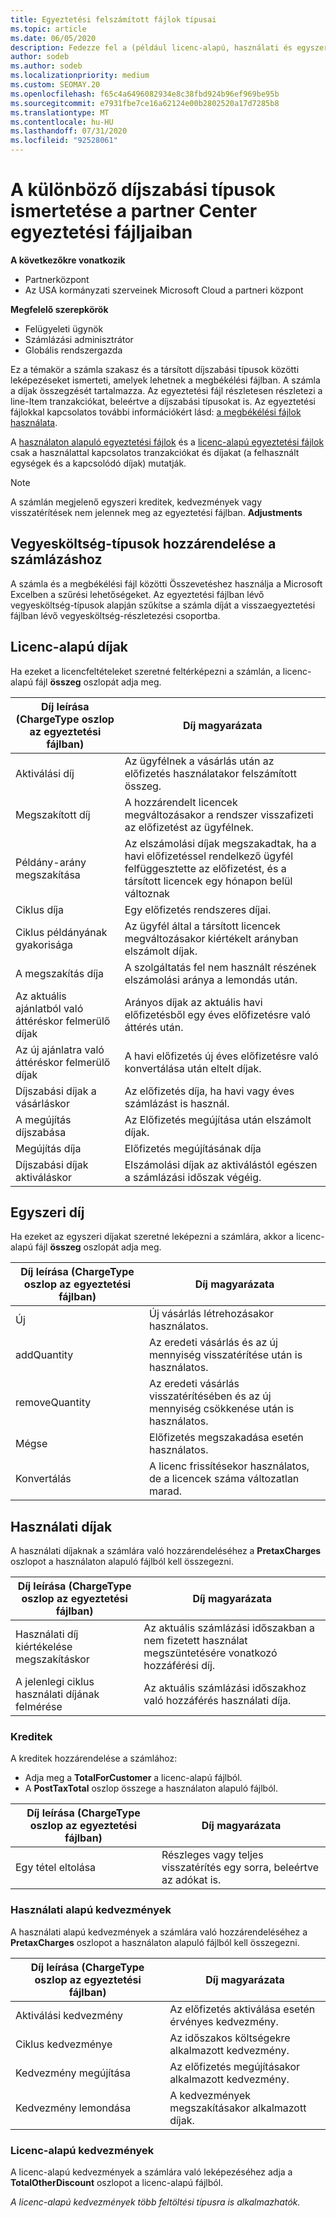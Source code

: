 ```yaml
---
title: Egyeztetési felszámított fájlok típusai
ms.topic: article
ms.date: 06/05/2020
description: Fedezze fel a (például licenc-alapú, használati és egyszeri), kreditek és kedvezmények típusát a partner Center egyeztetési fájljaiban.
author: sodeb
ms.author: sodeb
ms.localizationpriority: medium
ms.custom: SEOMAY.20
ms.openlocfilehash: f65c4a6496082934e8c38fbd924b96ef969be95b
ms.sourcegitcommit: e7931fbe7ce16a62124e00b2802520a17d7285b8
ms.translationtype: MT
ms.contentlocale: hu-HU
ms.lasthandoff: 07/31/2020
ms.locfileid: "92528061"
---
```

# <a name="understand-the-different-charge-types-in-partner-center-reconciliation-files"></a>A különböző díjszabási típusok ismertetése a partner Center egyeztetési fájljaiban

**A következőkre vonatkozik**

- Partnerközpont
- Az USA kormányzati szerveinek Microsoft Cloud a partneri központ

**Megfelelő szerepkörök**

- Felügyeleti ügynök
- Számlázási adminisztrátor
- Globális rendszergazda

Ez a témakör a számla szakasz és a társított díjszabási típusok közötti leképezéseket ismerteti, amelyek lehetnek a megbékélési fájlban. A számla a díjak összegzését tartalmazza. Az egyeztetési fájl részletesen részletezi a line-Item tranzakciókat, beleértve a díjszabási típusokat is. Az egyeztetési fájlokkal kapcsolatos további információkért lásd: [a megbékélési fájlok használata](use-the-reconciliation-files.md).

A [használaton alapuló egyeztetési fájlok](usage-based-recon-files.md) és a [licenc-alapú egyeztetési fájlok](license-based-recon-files.md) csak a használattal kapcsolatos tranzakciókat és díjakat (a felhasznált egységek és a kapcsolódó díjak) mutatják.

> [!NOTE]
> A számlán megjelenő egyszeri kreditek, kedvezmények vagy visszatérítések nem jelennek meg az egyeztetési fájlban. **Adjustments**

## <a name="map-charge-types-to-invoice-charges"></a>Vegyesköltség-típusok hozzárendelése a számlázáshoz

A számla és a megbékélési fájl közötti Összevetéshez használja a Microsoft Excelben a szűrési lehetőségeket. Az egyeztetési fájlban lévő vegyesköltség-típusok alapján szűkítse a számla díját a visszaegyeztetési fájlban lévő vegyesköltség-részletezési csoportba.

## <a name="license-based-charges"></a>Licenc-alapú díjak

Ha ezeket a licencfeltételeket szeretné feltérképezni a számlán, a licenc-alapú fájl **összeg** oszlopát adja meg.

| Díj leírása (ChargeType oszlop az egyeztetési fájlban) | Díj magyarázata |
| ------------------------------------------------------------- | ------------------ |
| Aktiválási díj | Az ügyfélnek a vásárlás után az előfizetés használatakor felszámított összeg. |
| Megszakított díj | A hozzárendelt licencek megváltozásakor a rendszer visszafizeti az előfizetést az ügyfélnek. |
| Példány-arány megszakítása | Az elszámolási díjak megszakadtak, ha a havi előfizetéssel rendelkező ügyfél felfüggesztette az előfizetést, és a társított licencek egy hónapon belül változnak |
| Ciklus díja | Egy előfizetés rendszeres díjai. |
| Ciklus példányának gyakorisága | Az ügyfél által a társított licencek megváltozásakor kiértékelt arányban elszámolt díjak. |
| A megszakítás díja | A szolgáltatás fel nem használt részének elszámolási aránya a lemondás után. |
| Az aktuális ajánlatból való áttéréskor felmerülő díjak | Arányos díjak az aktuális havi előfizetésből egy éves előfizetésre való áttérés után. |
| Az új ajánlatra való áttéréskor felmerülő díjak | A havi előfizetés új éves előfizetésre való konvertálása után eltelt díjak. |
| Díjszabási díjak a vásárláskor | Az előfizetés díja, ha havi vagy éves számlázást is használ. |
| A megújítás díjszabása | Az Előfizetés megújítása után elszámolt díjak. |
| Megújítás díja | Előfizetés megújításának díja |
| Díjszabási díjak aktiváláskor | Elszámolási díjak az aktiválástól egészen a számlázási időszak végéig. |

## <a name="one-time-charges"></a>Egyszeri díj

Ha ezeket az egyszeri díjakat szeretné leképezni a számlára, akkor a licenc-alapú fájl **összeg** oszlopát adja meg.

| Díj leírása (ChargeType oszlop az egyeztetési fájlban) | Díj magyarázata |
| ------------------------------------------------------------- | ------------------ |
| Új | Új vásárlás létrehozásakor használatos. |
| addQuantity | Az eredeti vásárlás és az új mennyiség visszatérítése után is használatos. |
| removeQuantity | Az eredeti vásárlás visszatérítésében és az új mennyiség csökkenése után is használatos. |
| Mégse | Előfizetés megszakadása esetén használatos. |
| Konvertálás | A licenc frissítésekor használatos, de a licencek száma változatlan marad. |

## <a name="usage-charges"></a>Használati díjak

A használati díjaknak a számlára való hozzárendeléséhez a **PretaxCharges** oszlopot a használaton alapuló fájlból kell összegezni.

| Díj leírása (ChargeType oszlop az egyeztetési fájlban) | Díj magyarázata |
| ------------------------------------------------------------- | ------------------ |
| Használati díj kiértékelése megszakításkor | Az aktuális számlázási időszakban a nem fizetett használat megszüntetésére vonatkozó hozzáférési díj. |
| A jelenlegi ciklus használati díjának felmérése | Az aktuális számlázási időszakhoz való hozzáférés használati díja. |

### <a name="credits"></a>Kreditek

A kreditek hozzárendelése a számlához:

- Adja meg a **TotalForCustomer** a licenc-alapú fájlból.
- A **PostTaxTotal** oszlop összege a használaton alapuló fájlból.

| Díj leírása (ChargeType oszlop az egyeztetési fájlban) | Díj magyarázata |
| ------------------------------------------------------------- | ------------------ |
| Egy tétel eltolása | Részleges vagy teljes visszatérítés egy sorra, beleértve az adókat is. |

### <a name="usage-based-discounts"></a>Használati alapú kedvezmények

A használati alapú kedvezmények a számlára való hozzárendeléséhez a **PretaxCharges** oszlopot a használaton alapuló fájlból kell összegezni.

| Díj leírása (ChargeType oszlop az egyeztetési fájlban) | Díj magyarázata |
| ------------------------------------------------------------- | ------------------ |
| Aktiválási kedvezmény | Az előfizetés aktiválása esetén érvényes kedvezmény. |
| Ciklus kedvezménye | Az időszakos költségekre alkalmazott kedvezmény. |
| Kedvezmény megújítása | Az előfizetés megújításakor alkalmazott kedvezmény. |
| Kedvezmény lemondása | A kedvezmények megszakításakor alkalmazott díjak. |

### <a name="license-based-discounts"></a>Licenc-alapú kedvezmények

A licenc-alapú kedvezmények a számlára való leképezéséhez adja a **TotalOtherDiscount** oszlopot a licenc-alapú fájlból.

*A licenc-alapú kedvezmények több feltöltési típusra is alkalmazhatók.*

